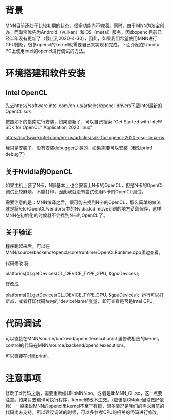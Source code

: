 # 背景
MNN目前还处于比较初期的状态，很多功能尚不完善。同时，由于MNN为淘宝创办，而淘宝优先为Android（vulkan）和iOS（metal）服务，因此opencl目前已经半年没有更新了（截止到2020-4-30），因此，如果我们希望使用MNN进行GPU推断，很多opencl的kernel就需要自己来实现和完成。下面介绍在Ubuntu PC上使用intel的opencl进行调试的方法。

# 环境搭建和软件安装

## Intel OpenCL

先去https://software.intel.com/en-us/articles/opencl-drivers​下载Intel最新的OpenCL sdk

按照如下的指南进行安装，如果更新了，可以自己搜索 ​“Get Started with Intel® SDK for OpenCL™ Application 2020 linux”

https://software.intel.com/en-us/articles/sdk-for-opencl-2020-gsg-linux-os​

我只是安装了，没有安装debugger之类的，如果需要可以安装（我就printf debug了）

## 关于Nvidia的OpenCL
如果主机上装了N卡，N家基本上也会安装上N卡的OpenCL，但是N卡的OpenCL调试比较麻烦，不能打印，因此我就没有尝试使用N卡的OpenCL调试。​

需要注意的是：MNN编译之后，很可能去找到N卡的OpenCL，那么简单的做法就是将/etc/OpenCL/vendors/中的Nvidia.lcd move到别的地方妥善保存，这样MNN在初始化的时候就不会找到N卡的OpenCL了。

## 关于验证

​程序跑起来后，可以在MNN/source/backend/opencl/core/runtime/OpenCLRuntime.cpp​里边​查看。


代码修改
​将

platforms[0].getDevices(CL_DEVICE_TYPE_GPU, &gpuDevices);

修改成

platforms[0].getDevices(CL_DEVICE_TYPE_CPU, &gpuDevices);
​
运行
​可以打断点，或者打印代码块内的“deviceName”变量，即可查看是否是Intel CPU。



# 代码调试
可以直接在MNN/source/backend/opencl/execution/cl 里修改相应的kernel，control的代码在MNN/source/backend/opencl/execution/​。

可以直接在cl里printf。

# 注意事项
​修改了cl代码之后，需要重新编译libMNN.so，或者是libMNN_CL.so，这一点要注意。如果只去编译可执行程序，kernel修改不生效。（应该是CMake里没做好依赖）
一般来说MNN的opencl里kernel不至于有错，很多情况是我们的需求目前的代码尚未支持，所以建议调试的时候，可以多参考CPU的相关的代码进行修改。